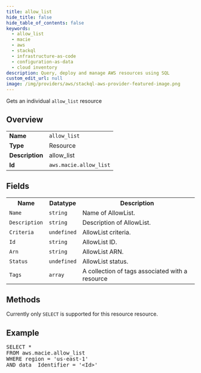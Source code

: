 ```yaml
---
title: allow_list
hide_title: false
hide_table_of_contents: false
keywords:
  - allow_list
  - macie
  - aws
  - stackql
  - infrastructure-as-code
  - configuration-as-data
  - cloud inventory
description: Query, deploy and manage AWS resources using SQL
custom_edit_url: null
image: /img/providers/aws/stackql-aws-provider-featured-image.png
---
```

Gets an individual <code>allow_list</code> resource

## Overview
<table><tbody>
<tr><td><b>Name</b></td><td><code>allow_list</code></td></tr>
<tr><td><b>Type</b></td><td>Resource</td></tr>
<tr><td><b>Description</b></td><td>allow_list</td></tr>
<tr><td><b>Id</b></td><td><code>aws.macie.allow_list</code></td></tr>
</tbody></table>

## Fields
<table><tbody>
<tr><th>Name</th><th>Datatype</th><th>Description</th></tr>
<tr><td><code>Name</code></td><td><code>string</code></td><td>Name of AllowList.</td></tr>
<tr><td><code>Description</code></td><td><code>string</code></td><td>Description of AllowList.</td></tr>
<tr><td><code>Criteria</code></td><td><code>undefined</code></td><td>AllowList criteria.</td></tr>
<tr><td><code>Id</code></td><td><code>string</code></td><td>AllowList ID.</td></tr>
<tr><td><code>Arn</code></td><td><code>string</code></td><td>AllowList ARN.</td></tr>
<tr><td><code>Status</code></td><td><code>undefined</code></td><td>AllowList status.</td></tr>
<tr><td><code>Tags</code></td><td><code>array</code></td><td>A collection of tags associated with a resource</td></tr>

</tbody></table>

## Methods
Currently only <code>SELECT</code> is supported for this resource resource.

## Example
<pre>
SELECT *<br/>FROM aws.macie.allow_list<br/>WHERE region = 'us-east-1'<br/>AND data__Identifier = '&lt;Id&gt;'
</pre>
